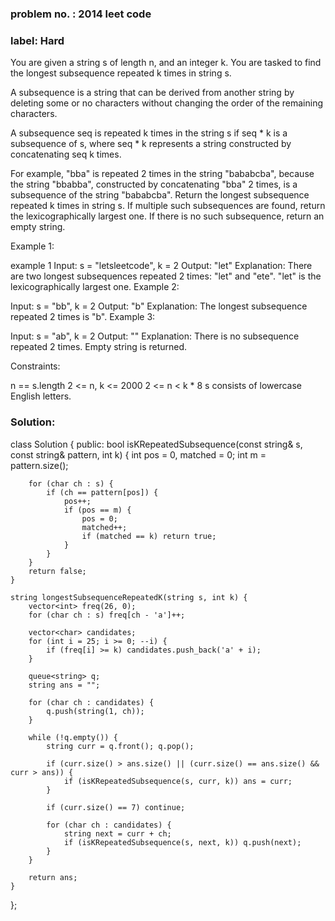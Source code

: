 ### problem no. : 2014 leet code

### label: Hard

You are given a string s of length n, and an integer k. You are tasked to find the longest subsequence repeated k times in string s.

A subsequence is a string that can be derived from another string by deleting some or no characters without changing the order of the remaining characters.

A subsequence seq is repeated k times in the string s if seq * k is a subsequence of s, where seq * k represents a string constructed by concatenating seq k times.

For example, "bba" is repeated 2 times in the string "bababcba", because the string "bbabba", constructed by concatenating "bba" 2 times, is a subsequence of the string "bababcba".
Return the longest subsequence repeated k times in string s. If multiple such subsequences are found, return the lexicographically largest one. If there is no such subsequence, return an empty string.

 

Example 1:

example 1
Input: s = "letsleetcode", k = 2
Output: "let"
Explanation: There are two longest subsequences repeated 2 times: "let" and "ete".
"let" is the lexicographically largest one.
Example 2:

Input: s = "bb", k = 2
Output: "b"
Explanation: The longest subsequence repeated 2 times is "b".
Example 3:

Input: s = "ab", k = 2
Output: ""
Explanation: There is no subsequence repeated 2 times. Empty string is returned.
 

Constraints:

n == s.length
2 <= n, k <= 2000
2 <= n < k * 8
s consists of lowercase English letters.

### Solution:


class Solution {
public:
    bool isKRepeatedSubsequence(const string& s, const string& pattern, int k) {
        int pos = 0, matched = 0;
        int m = pattern.size();

        for (char ch : s) {
            if (ch == pattern[pos]) {
                pos++;
                if (pos == m) {
                    pos = 0;
                    matched++;
                    if (matched == k) return true;
                }
            }
        }
        return false;
    }

    string longestSubsequenceRepeatedK(string s, int k) {
        vector<int> freq(26, 0);
        for (char ch : s) freq[ch - 'a']++;

        vector<char> candidates;
        for (int i = 25; i >= 0; --i) {
            if (freq[i] >= k) candidates.push_back('a' + i);
        }

        queue<string> q;
        string ans = "";

        for (char ch : candidates) {
            q.push(string(1, ch));
        }

        while (!q.empty()) {
            string curr = q.front(); q.pop();

            if (curr.size() > ans.size() || (curr.size() == ans.size() && curr > ans)) {
                if (isKRepeatedSubsequence(s, curr, k)) ans = curr;
            }

            if (curr.size() == 7) continue;

            for (char ch : candidates) {
                string next = curr + ch;
                if (isKRepeatedSubsequence(s, next, k)) q.push(next);
            }
        }

        return ans;
    }
};